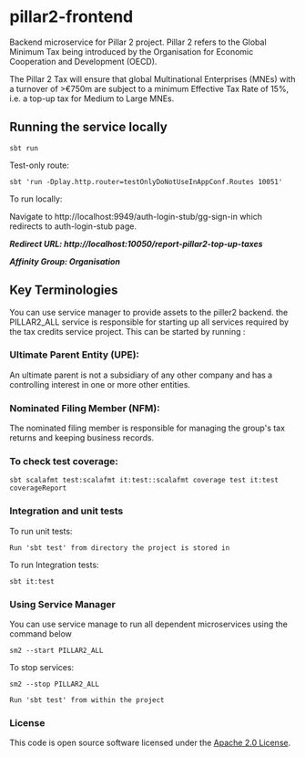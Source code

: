 # pillar2-frontend
Backend microservice for Pillar 2  project. Pillar 2 refers to the Global Minimum Tax being introduced by the Organisation for Economic Cooperation and Development (OECD).

The Pillar 2 Tax will ensure that global Multinational Enterprises (MNEs) with a turnover of >€750m are subject to a minimum Effective Tax Rate of 15%, i.e. a top-up tax for Medium to Large MNEs.

## Running the service locally

    sbt run
Test-only route:

    sbt 'run -Dplay.http.router=testOnlyDoNotUseInAppConf.Routes 10051'
To run locally:

Navigate to http://localhost:9949/auth-login-stub/gg-sign-in which redirects to auth-login-stub page.


***Redirect URL: http://localhost:10050/report-pillar2-top-up-taxes***

***Affinity Group: Organisation***


## Key Terminologies

You can use service manager to provide assets to the piller2 backend. the PILLAR2_ALL service is responsible for starting up all services required by the tax credits service project.
This can be started by running :


### Ultimate Parent Entity (UPE):
An ultimate parent is not a subsidiary of any other company and has a controlling interest in one or more other entities.
### Nominated Filing Member (NFM):
The nominated filing member is responsible for managing the group's tax returns and keeping business records.
### To check test coverage:

`sbt scalafmt test:scalafmt it:test::scalafmt coverage test it:test coverageReport`

### Integration and unit tests

To run unit tests:

    Run 'sbt test' from directory the project is stored in
To run Integration tests:

    sbt it:test

### Using Service Manager

You can use service manage to run all dependent microservices using the command below

    sm2 --start PILLAR2_ALL
To stop services:

    sm2 --stop PILLAR2_ALL

    Run 'sbt test' from within the project 


### License

This code is open source software licensed under the [Apache 2.0 License]("http://www.apache.org/licenses/LICENSE-2.0.html").